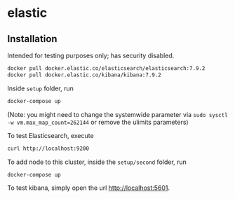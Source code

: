 # elastic


## Installation

Intended for testing purposes only; has security disabled.

```bash
docker pull docker.elastic.co/elasticsearch/elasticsearch:7.9.2
docker pull docker.elastic.co/kibana/kibana:7.9.2
```


Inside `setup` folder, run
```bash
docker-compose up
```

(Note: you might need to change the systemwide parameter via `sudo sysctl -w vm.max_map_count=262144` or remove the ulimits parameters)

To test Elasticsearch, execute
```bash
curl http://localhost:9200
```


To add node to this cluster, inside the `setup/second` folder, run
```bash
docker-compose up
```


To test kibana, simply open the url [http://localhost:5601](http://localhost:5601).
